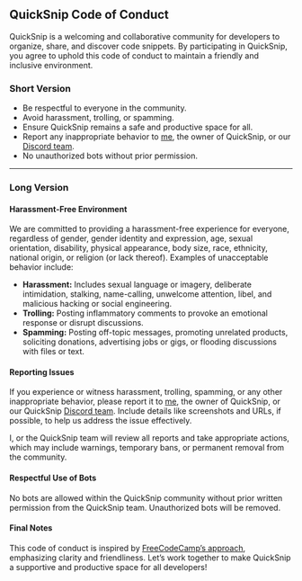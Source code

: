 ## QuickSnip Code of Conduct

QuickSnip is a welcoming and collaborative community for developers to organize, share, and discover code snippets. By participating in QuickSnip, you agree to uphold this code of conduct to maintain a friendly and inclusive environment.

### Short Version

- Be respectful to everyone in the community.
- Avoid harassment, trolling, or spamming.
- Ensure QuickSnip remains a safe and productive space for all.
- Report any inappropriate behavior to [me](mailto:technophilechannelyt@gmail.com), the owner of QuickSnip, or our [Discord team](https://discord.gg/UtJJcnsN).
- No unauthorized bots without prior permission.

---

### Long Version

#### Harassment-Free Environment

We are committed to providing a harassment-free experience for everyone, regardless of gender, gender identity and expression, age, sexual orientation, disability, physical appearance, body size, race, ethnicity, national origin, or religion (or lack thereof). Examples of unacceptable behavior include:

- **Harassment:** Includes sexual language or imagery, deliberate intimidation, stalking, name-calling, unwelcome attention, libel, and malicious hacking or social engineering.
- **Trolling:** Posting inflammatory comments to provoke an emotional response or disrupt discussions.
- **Spamming:** Posting off-topic messages, promoting unrelated products, soliciting donations, advertising jobs or gigs, or flooding discussions with files or text.

#### Reporting Issues

If you experience or witness harassment, trolling, spamming, or any other inappropriate behavior, please report it to [me](mailto:technophilechannelyt@gmail.com), the owner of QuickSnip, or our QuickSnip [Discord team](https://discord.gg/UtJJcnsN). Include details like screenshots and URLs, if possible, to help us address the issue effectively.

I, or the QuickSnip team will review all reports and take appropriate actions, which may include warnings, temporary bans, or permanent removal from the community.

#### Respectful Use of Bots

No bots are allowed within the QuickSnip community without prior written permission from the QuickSnip team. Unauthorized bots will be removed.

#### Final Notes

This code of conduct is inspired by [FreeCodeCamp’s approach](https://www.freecodecamp.org/news/code-of-conduct), emphasizing clarity and friendliness. Let’s work together to make QuickSnip a supportive and productive space for all developers!

